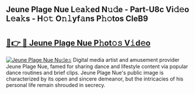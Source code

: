 ## Jeune Plage Nue L𝚎a𝚔ed N𝚞𝚍e - Part-U8c Vi𝚍𝚎o L𝚎a𝚔s - H𝚘𝚝 O𝚗𝚕yf𝚊ns P𝚑𝚘tos CleB9

# <h2><a href="http://kf63pq5.oniu.top/?m=Jeune+Plage+Nue">🔗👉 🔴 Jeune Plage Nue P𝚑ot𝚘𝚜 V𝚒d𝚎o</a></h2>

[![Jeune Plage Nue Nu𝚍e𝚜](https://i.imgur.com/0qMVB7G.gif)](http://kf63pq5.oniu.top/?m=Jeune+Plage+Nue)
Digital media artist and amusement provider Jeune Plage Nue, famed for sharing dance and lifestyle content via popular dance routines and brief clips. Jeune Plage Nue's public image is characterized by its open and sincere demeanor, but the intricacies of his personal life remain shrouded in secrecy.  
